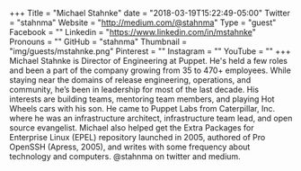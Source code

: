 +++
Title = "Michael Stahnke"
date = "2018-03-19T15:22:49-05:00"
Twitter = "stahnma"
Website = "http://medium.com/@stahnma"
Type = "guest"
Facebook = ""
Linkedin = "https://www.linkedin.com/in/mstahnke"
Pronouns = ""
GitHub = "stahnma"
Thumbnail = "img/guests/mstahnke.png"
Pinterest = ""
Instagram = ""
YouTube = ""
+++
Michael Stahnke is Director of Engineering at Puppet. He's held a few roles and been a part of the company growing from 35 to 470+ employees. While staying near the domains of release engineering, operations, and community, he’s been in leadership for most of the last decade. His interests are building teams,  mentoring team members, and playing Hot Wheels cars with his son. He came to Puppet Labs from Caterpillar, Inc. where he was an infrastructure architect, infrastructure team lead, and open source evangelist. Michael also helped get the Extra Packages for Enterprise Linux (EPEL) repository launched in 2005, authored of Pro OpenSSH (Apress, 2005), and writes with some frequency about technology and computers. @stahnma on twitter and medium.
